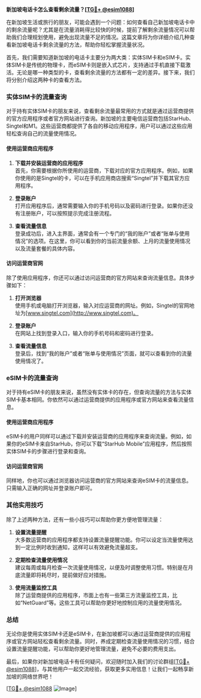 **新加坡电话卡怎么查看剩余流量？[[TG💪+ @esim1088](https://t.me/s/esim1088)]**

在新加坡生活或旅行的朋友，可能会遇到一个问题：如何查看自己新加坡电话卡中的剩余流量呢？尤其是在流量消耗得比较快的时候，提前了解剩余流量情况可以帮助我们合理规划使用，避免出现流量不足的情况。这篇文章将为你详细介绍几种查看新加坡电话卡剩余流量的方法，帮助你轻松掌握流量状况。

首先，我们需要知道新加坡的电话卡主要分为两大类：实体SIM卡和eSIM卡。实体SIM卡是传统的物理卡，而eSIM卡则是嵌入式芯片，支持通过手机直接下载激活。无论是哪一种类型的卡，查看剩余流量的方法都有一定的差异。接下来，我们将分别介绍这两种卡的查看方法。

### 实体SIM卡的流量查询

对于持有实体SIM卡的朋友来说，查看剩余流量最常用的方式就是通过运营商提供的官方应用程序或者官方网站进行查询。新加坡的主要电信运营商包括StarHub、Singtel和M1。这些运营商都提供了各自的移动应用程序，用户可以通过这些应用轻松查询自己的流量使用情况。

#### 使用运营商应用程序

1. **下载并安装运营商的应用程序**  
   首先，你需要根据你所使用的运营商，下载对应的官方应用程序。例如，如果你使用的是Singtel的卡，可以在手机应用商店搜索“Singtel”并下载其官方应用程序。

2. **登录账户**  
   打开应用程序后，通常需要输入你的手机号码以及密码进行登录。如果你还没有注册账户，可以按照提示完成注册流程。

3. **查看流量信息**  
   登录成功后，进入主界面，通常会有一个专门的“我的账户”或者“账单与使用情况”的选项。在这里，你可以看到你的当前流量余额、上月的流量使用情况以及流量套餐的具体内容。

#### 访问运营商官网

除了使用应用程序，你还可以通过访问运营商的官方网站来查询流量信息。具体步骤如下：

1. **打开浏览器**  
   使用手机或电脑打开浏览器，输入对应运营商的网址。例如，Singtel的官网地址为[www.singtel.com](http://www.singtel.com)。

2. **登录账户**  
   在网站上找到登录入口，输入你的手机号码和密码进行登录。

3. **查看流量信息**  
   登录后，找到“我的账户”或者“账单与使用情况”页面，就可以查看到你的流量使用情况了。

### eSIM卡的流量查询

对于持有eSIM卡的朋友来说，虽然没有实体卡的存在，但查询流量的方法与实体SIM卡基本相同。你依然可以通过运营商提供的应用程序或官方网站来查看流量信息。

#### 使用运营商应用程序

eSIM卡的用户同样可以通过下载并安装运营商的应用程序来查询流量。例如，如果你的eSIM卡来自StarHub，你可以下载“StarHub Mobile”应用程序，然后按照实体SIM卡的步骤进行登录和查询。

#### 访问运营商官网

同样地，你也可以通过浏览器访问运营商的官方网站来查询eSIM卡的流量信息。只需输入正确的网址并登录账户即可。

### 其他实用技巧

除了上述两种方法，还有一些小技巧可以帮助你更方便地管理流量：

1. **设置流量提醒**  
   大多数运营商的应用程序都支持设置流量提醒功能。你可以设定当流量使用达到一定比例时收到通知，这样可以有效避免流量超支。

2. **定期检查流量使用情况**  
   建议每周或每月检查一次流量使用情况，以便及时调整使用习惯。特别是在月底流量即将耗尽时，提前做好应对措施。

3. **使用流量监控工具**  
   除了运营商提供的应用程序，市面上也有一些第三方流量监控工具，比如“NetGuard”等。这些工具可以帮助你更好地控制应用的流量使用情况。

### 总结

无论你是使用实体SIM卡还是eSIM卡，在新加坡都可以通过运营商提供的应用程序或官方网站轻松查看剩余流量。同时，养成定期检查流量使用情况的习惯，结合设置流量提醒功能，可以帮助你更好地管理流量，避免不必要的费用支出。

最后，如果你对新加坡电话卡有任何疑问，欢迎随时加入我们的讨论群组[[TG💪+ @esim1088](https://t.me/s/esim1088)]，与其他用户一起交流经验，获取更多实用信息！让我们一起畅享新加坡的网络世界吧！

[[TG💪+ @esim1088](https://t.me/s/esim1088) ![Image](https://i.postimg.cc/4NQfJmqS/Snipaste-2025-05-13-00-14-12.png)]